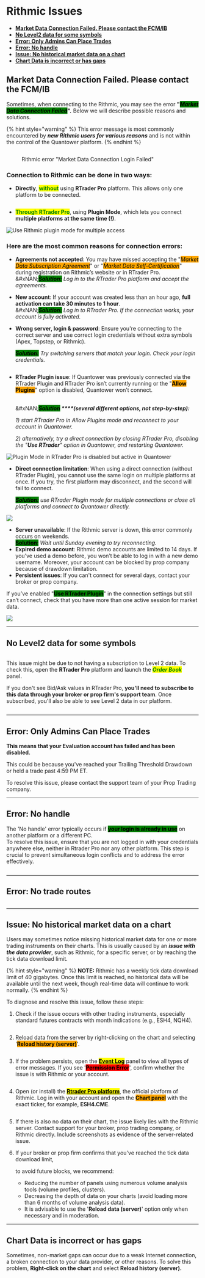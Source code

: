 # Rithmic Issues

* [**Market Data Connection Failed. Please contact the FCM/IB**](https://help.quantower.com/quantower/connections/connection-to-rithmic/rithmic-issues#market-data-connection-failed.-please-contact-the-fcm-ib)
* [**No Level2 data for some symbols**](rithmic-issues.md#no-level2-data-for-some-symbols)
* [**Error: Only Admins Can Place Trades**](rithmic-issues.md#error-only-admins-can-place-trades)
* [**Error: No handle**](rithmic-issues.md#error-no-handle)
* [**Issue: No historical market data on a chart**](rithmic-issues.md#issue-no-historical-market-data-on-a-chart)
* [**Chart Data is incorrect or has gaps**](rithmic-issues.md#chart-data-is-incorrect-or-has-gaps)

## **Market Data Connection Failed. Please contact the FCM/IB**

Sometimes, when connecting to the Rithmic, you may see the error **"**_<mark style="background-color:green;">**Market Data Connection Failed**</mark>**".**_ Below we will describe possible reasons and solutions.

{% hint style="warning" %}
This error message is most commonly encountered by _**new Rithmic users for various reasons**_ and is not within the control of the Quantower platform.&#x20;
{% endhint %}

<figure><img src="../../.gitbook/assets/Starter_gotBdOHdgC.png" alt=""><figcaption><p>Rithmic error "Market Data Connection Login Failed"</p></figcaption></figure>

### Connection to Rithmic can be done in two ways:

* **Directly**, <mark style="color:green;">**without**</mark> using **RTrader Pro** platform. This allows only one platform to be connected.

<figure><img src="../../.gitbook/assets/image (384).png" alt=""><figcaption></figcaption></figure>

* <mark style="color:green;">**Through RTrader Pro**</mark>, using **Plugin Mode**, which lets you connect **multiple platforms at the same time (!)**.&#x20;

![Use Rithmic plugin mode for multiple access](<../../.gitbook/assets/image (352) (1) (1) (1).png>)

### Here are the most common reasons for connection errors:

* **Agreements not accepted**: You may have missed accepting the "_<mark style="background-color:orange;">Market Data Subscription Agreement</mark>_" or "_<mark style="background-color:orange;">Market Data Self-Certification</mark>_" during registration on Rithmic’s website or in RTrader Pro.\
  &#xNAN;_<mark style="background-color:green;">**Solution:**</mark> Log in to the RTrader Pro platform and accept the agreements._
* **New account**: If your account was created less than an hour ago, **full activation can take 30 minutes to 1 hour**.\
  &#xNAN;_<mark style="background-color:green;">**Solution:**</mark>_ _Log in to RTrader Pro. If the connection works, your account is fully activated._
*   **Wrong server, login & password**: Ensure you're connecting to the correct server and use correct login credentials without extra symbols (Apex, Topstep, or Rithmic).&#x20;

    _<mark style="background-color:green;">**Solution:**</mark>_ _Try switching servers that match your login. Check your login credentials._

<figure><img src="../../.gitbook/assets/image (370).png" alt=""><figcaption></figcaption></figure>

*   **RTrader Plugin issue**: If Quantower was previously connected via the RTrader Plugin and RTrader Pro isn’t currently running or the "<mark style="background-color:orange;">**Allow Plugins**</mark>" option is disabled, Quantower won’t connect.

    \
    &#xNAN;_<mark style="background-color:green;">**Solution**</mark>**&#x20;****(several different options, not step-by-step):**_

    _1) start RTrader Pro in Allow Plugins mode and reconnect to your account in Quantower._

    _2) alternatively, try a direct connection by closing RTrader Pro, disabling the "**Use RTrader**" option in Quantower, and restarting Quantower._

![Plugin Mode in RTrader Pro is disabled but active in Quantower](<../../.gitbook/assets/image (351) (1) (1).png>)

*   **Direct connection limitation**: When using a direct connection (without RTrader Plugin), you cannot use the same login on multiple platforms at once. If you try, the first platform may disconnect, and the second will fail to connect.

    _<mark style="background-color:green;">**Solution:**</mark>_ _use RTrader Plugin mode for multiple connections or close all platforms and connect to Quantower directly._

![](<../../.gitbook/assets/image (345).png>)

* **Server unavailable**: If the Rithmic server is down, this error commonly occurs on weekends.\
  <mark style="background-color:green;">**Solution**</mark><mark style="background-color:green;">:</mark> _Wait until Sunday evening to try reconnecting._
* **Expired demo account**: Rithmic demo accounts are limited to 14 days. If you've used a demo before, you won’t be able to log in with a new demo username. Moreover, your account can be blocked by prop company because of drawdown limitation.
* **Persistent issues**: If you can't connect for several days, contact your broker or prop company.

If you’ve enabled "<mark style="background-color:green;">**Use RTrader Plugin**</mark>" in the connection settings but still can’t connect, check that you have more than one active session for market data.

![](<../../.gitbook/assets/image (100).png>)

***

## No Level2 data for some symbols

<figure><img src="../../.gitbook/assets/No level2 data in Quantower.png" alt=""><figcaption></figcaption></figure>

This issue might be due to not having a subscription to Level 2 data. To check this, open the **RTrader Pro** platform and launch the _<mark style="color:green;">**Order Book**</mark>_ panel.

If you don't see Bid/Ask values in RTrader Pro, **you'll need to subscribe to this data through your broker or prop firm's support team**. Once subscribed, you'll also be able to see Level 2 data in our platform.

<figure><img src="../../.gitbook/assets/No level2 data in Rithmic.png" alt=""><figcaption></figcaption></figure>

***

## Error: Only Admins Can Place Trades

**This means that your Evaluation account has failed and has been disabled.**&#x20;

This could be because you've reached your Trailing Threshold Drawdown or held a trade past 4:59 PM ET.

To resolve this issue, please contact the support team of your Prop Trading company.

***

## Error: No handle

The 'No handle' error typically occurs if <mark style="background-color:green;">**your login is already in use**</mark> on another platform or a different PC.\
To resolve this issue, ensure that you are not logged in with your credentials anywhere else, neither in Rtrader Pro nor any other platform. This step is crucial to prevent simultaneous login conflicts and to address the error effectively.

<figure><img src="../../.gitbook/assets/image (2) (1) (1) (1) (1) (1) (1) (1) (1).png" alt=""><figcaption></figcaption></figure>

***

## Error: No trade routes

<figure><img src="../../.gitbook/assets/image (1) (1) (1) (1) (1) (1) (1) (1) (1) (1) (1) (1) (1) (1) (1).png" alt=""><figcaption></figcaption></figure>

***

## Issue: No historical market data on a chart

Users may sometimes notice missing historical market data for one or more trading instruments on their charts. This is usually caused by an _**issue with the data provider**_, such as Rithmic, for a specific server, or by reaching the tick data download limit.

{% hint style="warning" %}
**NOTE:** Rithmic has a weekly tick data download limit of 40 gigabytes. Once this limit is reached, no historical data will be available until the next week, though real-time data will continue to work normally.
{% endhint %}

To diagnose and resolve this issue, follow these steps:

1. Check if the issue occurs with other trading instruments, especially standard futures contracts with month indications (e.g., ESH4, NQH4).

<figure><img src="../../.gitbook/assets/Screenshot_3 (2).png" alt=""><figcaption></figcaption></figure>

2. Reload data from the server by right-clicking on the chart and selecting '<mark style="background-color:orange;">**Reload history (server)**</mark>'.

<figure><img src="../../.gitbook/assets/Screenshot_4 (3).png" alt=""><figcaption></figcaption></figure>

3. If the problem persists, open the [<mark style="background-color:yellow;">**Event Log**</mark>](../../informational-panels/event-log.md) panel to view all types of error messages. If you see '<mark style="background-color:red;">**Permission Error**</mark>', confirm whether the issue is with Rithmic or your account.

<figure><img src="../../.gitbook/assets/Screenshot_2 (3).png" alt=""><figcaption></figcaption></figure>

4. Open (or install) the [<mark style="background-color:yellow;">**Rtrader Pro platform**</mark>](https://yyy3.rithmic.com/?page_id=16), the official platform of Rithmic. Log in with your account and open the <mark style="background-color:orange;">**Chart panel**</mark> with the exact ticker, for example, **ESH4.CME**.

<figure><img src="../../.gitbook/assets/image (410).png" alt=""><figcaption></figcaption></figure>

5. If there is also no data on their chart, the issue likely lies with the Rithmic server. Contact support for your broker, prop trading company, or Rithmic directly. Include screenshots as evidence of the server-related issue.
6.  If your broker or prop firm confirms that you've reached the tick data download limit,&#x20;

    to avoid future blocks, we recommend:

    * Reducing the number of panels using numerous volume analysis tools (volume profiles, clusters).
    * Decreasing the depth of data on your charts (avoid loading more than 6 months of volume analysis data).
    * It is advisable to use the '**Reload data (server)**' option only when necessary and in moderation.

***

## Chart Data is incorrect or has gaps

Sometimes, non-market gaps can occur due to a weak Internet connection, a broken connection to your data provider, or other reasons. To solve this problem, **Right-click on the chart** and select **Reload history (server).**

<figure><img src="../../.gitbook/assets/QT SC 3.png" alt=""><figcaption></figcaption></figure>

<figure><img src="../../.gitbook/assets/image (2) (1) (1) (1) (1) (1).png" alt=""><figcaption></figcaption></figure>
